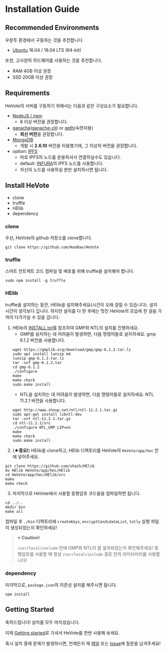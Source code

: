 # Installation Guide
## Recommended Environments
우분투 환경에서 구동하는 것을 추천합니다.

- [Ubuntu](https://www.ubuntu.com/) 16.04 / 18.04 LTS (64-bit)

또한, 고사양의 하드웨어를 사용하는 것을 추천합니다.

- RAM 4GB 이상 권장
- SSD 20GB 이상 권장

## Requirements
HeVote의 서버를 구동하기 위해서는 다음과 같은 구성요소가 필요합니다.
- [NodeJS / npm](https://nodejs.org/ko/)
    - 8 이상 버전을 권장합니다.
- [ganache](https://truffleframework.com/ganache)([ganache-cli](https://github.com/trufflesuite/ganache-cli)) or [geth](https://github.com/ethereum/go-ethereum)(숙련자용)
    - **최신 버전**을 권장합니다.
- [MongoDB](https://www.mongodb.com/)
    - 개발 시 **2.6.10** 버전을 이용했기에, 그 이상의 버전을 권장합니다.
- option: [IPFS](https://ipfs.io/)
    - 따로 IPFS의 노드를 운용하셔서 연결하실수도 있습니다.
    - default: [INFURA](https://infura.io)의 IPFS 노드를 사용합니다.
    - 자신의 노드를 사용하실 분만 설치하시면 됩니다.

## Install HeVote
- clone
- truffle
- HElib
- dependency

### clone

우선, HeVote의 github 저장소를 clone합니다.

```
git clone https://github.com/HanBae/HeVote
```

### truffle

스마트 컨트렉트 코드 컴파일 및 배포를 위해 truffle을 설치해야 합니다.

```
sudo npm install -g truffle
```

### HElib

truffle을 설치하는 동안, HElib을 설치해주세요(시간이 오래 걸릴 수 있습니다).
설치 시간이 생각보다 깁니다. 하지만 설치를 다 한 후에는 멋진 HeVote의 모습에 한 걸음 가까이 다가가실 수 있을 겁니다.

1. HElib의 [INSTALL.txt](https://github.com/shaih/HElib/blob/master/INSTALL.txt)를 참조하여 GMP와 NTL의 설치를 진행하세요.
    - GMP를 설치하는 데 어려움이 발생하면, 다음 명령어들로 설치하세요. gmp 6.1.2 버전을 사용합니다.
    ```
    wget https://gmplib.org/download/gmp/gmp-6.1.2.tar.lz
    sudo apt install lunzip m4
    lunzip gmp-6.1.2.tar.lz
    tar -xvf gmp-6.1.2.tar
    cd gmp-6.1.2
    ./configure
    make
    make check
    sudo make install
    ```
    - NTL을 설치하는 데 어려움이 발생하면, 다음 명령어들로 설치하세요. NTL 11.2.1 버전을 사용합니다.
    ```
    wget http://www.shoup.net/ntl/ntl-11.2.1.tar.gz
    sudo apt-get install libntl-dev
    tar -xvf ntl-11.2.1.tar.gz
    cd ntl-11.2.1/src
    ./configure NTL_GMP_LIP=on
    make
    make check
    sudo make install
    ```
2. (★**중요!**) HElib을 clone하고, HElib 디렉토리를 HeVote의 `HeVote/app/hec` 안에 넣어주세요. 
```
git clone https://github.com/shaih/HElib
mv HElib HeVote/app/hec/HElib
cd HeVote/app/hec/HElib/src
make
make check
```
3. 마지막으로 HeVote에서 사용할 동형암호 코드들을 컴파일하면 됩니다.
```
cd ../..
mkdir bin
make all
```
컴파일 후 `./bin` 디렉토리에 `createKeys`, `encryptCandidateList`, `tally` 실행 파일이 생성되었는지 확인하세요!

> ※ **Caution!**
>
> `/usr/local/include` 안에 GMP와 NTL이 잘 설치되었는지 확인해주세요!
> 동형암호를 사용할 때 항상 `/usr/local/include` 경로 안의 라이브러리를 사용합니다!


### dependency

마지막으로, `package.json`의 의존성 설치를 해주시면 됩니다.

```
npm install
```

## Getting Started
축하드립니다! 설치를 모두 마치셨습니다.

이제 [Getting started](https://github.com/HanBae/HeVote/blob/master/docs/GETTING_STARTED.md)로 가셔서 HeVote를 한번 사용해 보세요.

혹시 설치 중에 문제가 발생하시면, 언제든지 제 [메일](mailto:tkddn204@gmail.com?subject=[HeVote]%20설치%20문제)
또는 [Issue](https://github.com/HanBae/HeVote/issues/new)에 질문을 남겨주세요!
